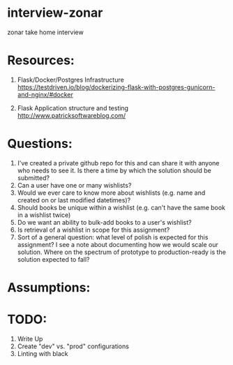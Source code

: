 # interview-zonar
zonar take home interview

# Resources:

1. Flask/Docker/Postgres Infrastructure
    https://testdriven.io/blog/dockerizing-flask-with-postgres-gunicorn-and-nginx/#docker

2. Flask Application structure and testing
    http://www.patricksoftwareblog.com/

# Questions:
1. I've created a private github repo for this and can share it with anyone who needs to see it. Is there a time by which the solution should be submitted?
2. Can a user have one or many wishlists?
3. Would we ever care to know more about wishlists (e.g. name and created on or last modified datetimes)?
4. Should books be unique within a wishlist (e.g. can't have the same book in a wishlist twice)
5. Do we want an ability to bulk-add books to a user's wishlist?
6. Is retrieval of a wishlist in scope for this assignment?
7. Sort of a general question: what level of polish is expected for this assignment? I see a note about documenting how we would scale our solution. Where on the spectrum of prototype to production-ready is the solution expected to fall?

# Assumptions:

# TODO:
1. Write Up
2. Create "dev" vs. "prod" configurations
3. Linting with black
